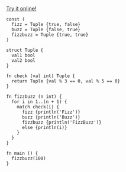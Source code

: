 [Try it online!](https://tio.run/##VVDNjoMgEL7zFN@lKaam0W169NLDPsG@ACW4JUuxQeihDc/ujoJWL2Tm@5thnkbY32GQne09OANa/XqhwU94GIW3d0GVaIXpVSTyGtbkBJcYNTE7t4LkTnzBwHoqpZ9ZsjyFqXHtOpPqr1RTGGst5E3JP3DCoa0vVjanfHB2BkbBDic0DaoSqTtPXZyjltW4TVljSts5aGpRH4@EH1AnHLgLL29pPtczmE/zfjhKMJbvv6ndFzGTU/yHvIQ1uczfurciRdf8CHTGx3f5x13QujyvnzN5XVUFi8PwDw "V (vlang.io) – Try It Online")
```vlang
const (
  fizz = Tuple {true, false}
  buzz = Tuple {false, true}
  fizzbuzz = Tuple {true, true}
)
 
struct Tuple {
  val1 bool
  val2 bool
}
 
fn check (val int) Tuple {
  return Tuple {val % 3 == 0, val % 5 == 0}
}
 
fn fizzbuzz (n int) {
  for i in 1..(n + 1) {
    match check(i) {
      fizz {println('Fizz')}
      buzz {println('Buzz')}
      fizzbuzz {println('FizzBuzz')}
      else {println(i)}
    }
  }
}
 
fn main () {
  fizzbuzz(100)
}
```
